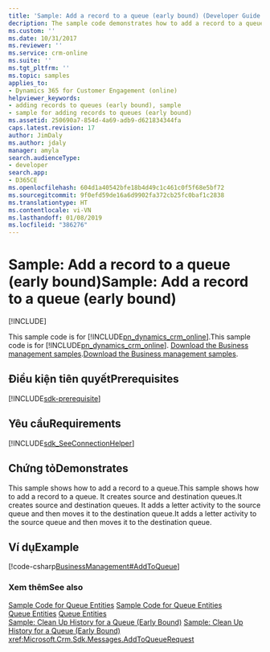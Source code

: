 ```yaml
---
title: 'Sample: Add a record to a queue (early bound) (Developer Guide for Dynamics 365 for Customer Engagement)| MicrosoftDocs'
decription: The sample code demonstrates how to add a record to a queue, and creates source and destination queues.
ms.custom: ''
ms.date: 10/31/2017
ms.reviewer: ''
ms.service: crm-online
ms.suite: ''
ms.tgt_pltfrm: ''
ms.topic: samples
applies_to:
- Dynamics 365 for Customer Engagement (online)
helpviewer_keywords:
- adding records to queues (early bound), sample
- sample for adding records to queues (early bound)
ms.assetid: 250690a7-854d-4a69-adb9-d621834344fa
caps.latest.revision: 17
author: JimDaly
ms.author: jdaly
manager: amyla
search.audienceType:
- developer
search.app:
- D365CE
ms.openlocfilehash: 604d1a40542bfe18b4d49c1c461c0f5f68e5bf72
ms.sourcegitcommit: 9f0efd59de16a6d9902fa372cb25fc0baf1c2838
ms.translationtype: HT
ms.contentlocale: vi-VN
ms.lasthandoff: 01/08/2019
ms.locfileid: "386276"
---
```

# <a name="sample-add-a-record-to-a-queue-early-bound"></a><span data-ttu-id="c102d-102">Sample: Add a record to a queue (early bound)</span><span class="sxs-lookup"><span data-stu-id="c102d-102">Sample: Add a record to a queue (early bound)</span></span>

[!INCLUDE[](../includes/cc_applies_to_update_9_0_0.md)]

<span data-ttu-id="c102d-103">This sample code is for [!INCLUDE[pn_dynamics_crm_online](../includes/pn-dynamics-crm-online.md)].</span><span class="sxs-lookup"><span data-stu-id="c102d-103">This sample code is for [!INCLUDE[pn_dynamics_crm_online](../includes/pn-dynamics-crm-online.md)].</span></span> <span data-ttu-id="c102d-104">[Download the Business management samples](https://code.msdn.microsoft.com/Business-Management-Samples-6a482e62).</span><span class="sxs-lookup"><span data-stu-id="c102d-104">[Download the Business management samples](https://code.msdn.microsoft.com/Business-Management-Samples-6a482e62).</span></span>  

## <a name="prerequisites"></a><span data-ttu-id="c102d-105">Điều kiện tiên quyết</span><span class="sxs-lookup"><span data-stu-id="c102d-105">Prerequisites</span></span>
[!INCLUDE[sdk-prerequisite](../includes/sdk-prerequisite.md)]
   
## <a name="requirements"></a><span data-ttu-id="c102d-106">Yêu cầu</span><span class="sxs-lookup"><span data-stu-id="c102d-106">Requirements</span></span>  
[!INCLUDE[sdk_SeeConnectionHelper](../includes/sdk-seeconnectionhelper.md)]
  
## <a name="demonstrates"></a><span data-ttu-id="c102d-107">Chứng tỏ</span><span class="sxs-lookup"><span data-stu-id="c102d-107">Demonstrates</span></span>  
 <span data-ttu-id="c102d-108">This sample shows how to add a record to a queue.</span><span class="sxs-lookup"><span data-stu-id="c102d-108">This sample shows how to add a record to a queue.</span></span> <span data-ttu-id="c102d-109">It creates source and destination queues.</span><span class="sxs-lookup"><span data-stu-id="c102d-109">It creates source and destination queues.</span></span> <span data-ttu-id="c102d-110">It adds a letter activity to the source queue and then moves it to the destination queue.</span><span class="sxs-lookup"><span data-stu-id="c102d-110">It adds a letter activity to the source queue and then moves it to the destination queue.</span></span>  
  
## <a name="example"></a><span data-ttu-id="c102d-111">Ví dụ</span><span class="sxs-lookup"><span data-stu-id="c102d-111">Example</span></span>  
 [!code-csharp[BusinessManagement#AddToQueue](../snippets/csharp/CRMV8/businessmanagement/cs/addtoqueue.cs#addtoqueue)]  
  
### <a name="see-also"></a><span data-ttu-id="c102d-112">Xem thêm</span><span class="sxs-lookup"><span data-stu-id="c102d-112">See also</span></span>  
 <span data-ttu-id="c102d-113">[Sample Code for Queue Entities](sample-code-queue-entities.md) </span><span class="sxs-lookup"><span data-stu-id="c102d-113">[Sample Code for Queue Entities](sample-code-queue-entities.md) </span></span>  
 <span data-ttu-id="c102d-114">[Queue Entities](queue-entities.md) </span><span class="sxs-lookup"><span data-stu-id="c102d-114">[Queue Entities](queue-entities.md) </span></span>  
 <span data-ttu-id="c102d-115">[Sample: Clean Up History for a Queue (Early Bound)](sample-clean-up-history-queue-early-bound.md) </span><span class="sxs-lookup"><span data-stu-id="c102d-115">[Sample: Clean Up History for a Queue (Early Bound)](sample-clean-up-history-queue-early-bound.md) </span></span>  
 <xref:Microsoft.Crm.Sdk.Messages.AddToQueueRequest>
